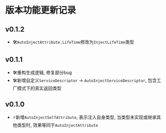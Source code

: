 ﻿# 版本功能更新记录

## v0.1.2
- 🛠`AutoInjectAttribute.LifeTime`修改为`InjectLifeTime`类型

## v0.1.1
- 🛠重构生成逻辑, 修复部分bug
- 🛠新增自定义`ServiceDescriptor` -> `AutoInjectServiceDescriptor`, 包含工厂模式下的真实返回类型

## v0.1.0
- ⚡️新增`AutoInjectSelfAttribute`, 表示注入自身类型, 当类型未实现或继承其他类型时, 效果等同于`AutoInjectAttribute`
